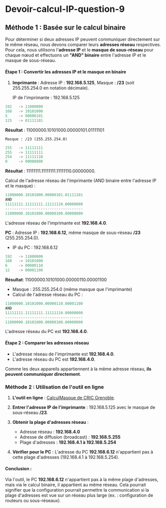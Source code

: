 # Devoir-calcul-IP-question-9

## Méthode 1 : Basée sur le calcul binaire
Pour déterminer si deux adresses IP peuvent communiquer directement sur le même réseau, nous devons comparer leurs **adresses réseau** respectives. Pour cela, nous utilisons l'**adresse IP** et le **masque de sous-réseau** pour chaque nœud et effectuons un **"AND" binaire** entre l'adresse IP et le masque de sous-réseau.

#### Étape 1 : Convertir les adresses IP et le masque en binaire

1. **Imprimante** : Adresse IP : **192.168.5.125**, Masque : **/23** (soit 255.255.254.0 en notation décimale).
    
    IP de l'imprimante : 192.168.5.125
```rust
192   -> 11000000
168   -> 10101000
5     -> 00000101
125   -> 01111101
```
**Résultat** : 11000000.10101000.00000101.01111101

	Masque : /23 (255.255.254.0)
```rust
255   -> 11111111
255   -> 11111111
254   -> 11111110
0     -> 00000000
```
**Résultat** : 11111111.11111111.11111110.00000000.

Calcul de l'adresse réseau de l'imprimante (AND binaire entre l'adresse IP et le masque) :
```rust
11000000.10101000.00000101.01111101
AND
11111111.11111111.11111110.00000000
-----------------------------------
11000000.10101000.00000100.00000000
```
L'adresse réseau de l'imprimante est **192.168.4.0**.

**PC** : Adresse IP : **192.168.6.12**, même masque de sous-réseau **/23** (255.255.254.0).
- IP du PC : 192.168.6.12
```rust
192   -> 11000000
168   -> 10101000
6     -> 00000110
12    -> 00001100
```
    
**Résultat**: 11000000.10101000.00000110.00001100
- Masque : 255.255.254.0 (même masque que l'imprimante)
- Calcul de l'adresse réseau du PC :
```rust
11000000.10101000.00000110.00001100
AND
11111111.11111111.11111110.00000000
-----------------------------------
11000000.10101000.00000100.00000000
```
L'adresse réseau du PC est **192.168.4.0**.

#### Étape 2 : Comparer les adresses réseau

- L'adresse réseau de l'imprimante est **192.168.4.0**.
- L'adresse réseau du PC est **192.168.4.0**.

Comme les deux appareils appartiennent à la même adresse réseau, **ils peuvent communiquer directement**.

### Méthode 2 : Utilisation de l'outil en ligne

1. **L'outil en ligne** : [CalculMasque de CRIC Grenoble](https://cric.grenoble.cnrs.fr/Administrateurs/Outils/CalculMasque/).
    
2. **Entrer l'adresse IP de l'imprimante** : 192.168.5.125 avec le masque de sous-réseau **/23**.
    
3. **Obtenir la plage d'adresses réseau** :
    
    - Adresse réseau : **192.168.4.0**
    - Adresse de diffusion (broadcast) : **192.168.5.255**
    - Plage d'adresses : **192.168.4.1 à 192.168.5.254**
4. **Vérifier pour le PC** : L'adresse du PC **192.168.6.12** n'appartient pas à cette plage d'adresses (192.168.4.1 à 192.168.5.254).

#### Conclusion :

Via l'outil, le PC **192.168.6.12** n'appartient pas à la même plage d'adresses, mais via le calcul binaire, il appartient au même réseau. Cela pourrait signifier que la configuration pourrait permettre la communication si la plage d'adresses est vue sur un réseau plus large (ex. : configuration de routeurs ou sous-réseaux).
